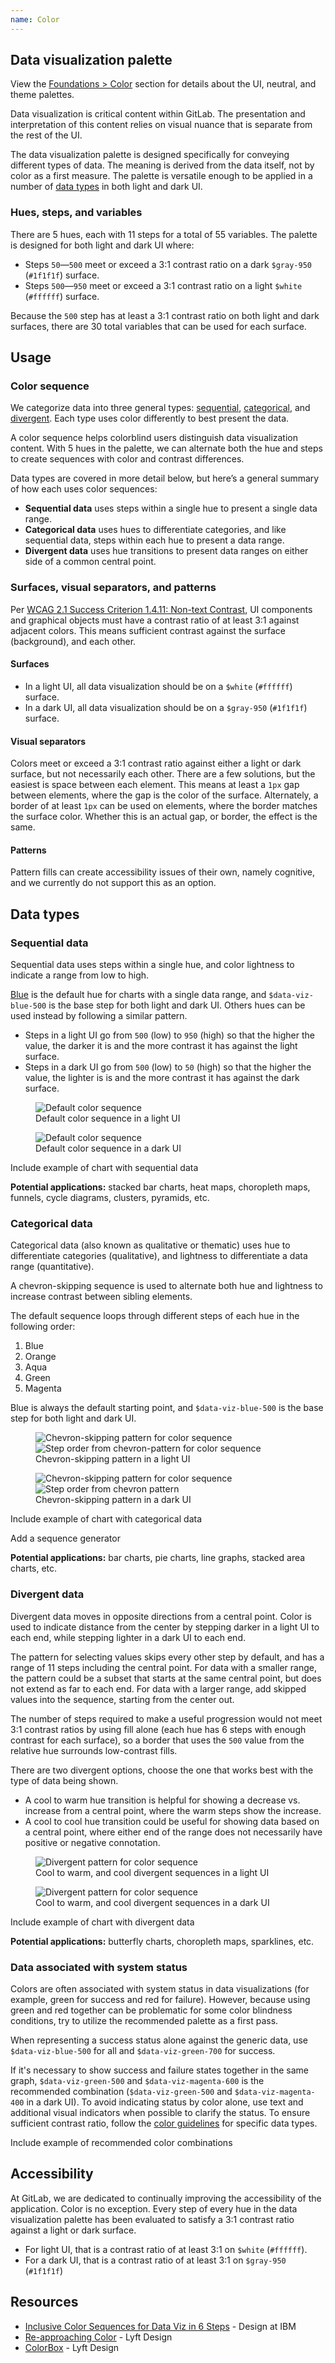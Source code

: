 ```yaml
---
name: Color
---
```


## Data visualization palette

<note>View the [Foundations > Color](/product-foundations/colors) section for details about the UI, neutral, and theme palettes.</note>

Data visualization is critical content within GitLab. The presentation and interpretation of this content relies on visual nuance that is separate from the rest of the UI.

The data visualization palette is designed specifically for conveying different types of data. The meaning is derived from the data itself, not by color as a first measure. The palette is versatile enough to be applied in a number of [data types](#data-types) in both light and dark UI.

### Hues, steps, and variables

There are 5 hues, each with 11 steps for a total of 55 variables. The palette is designed for both light and dark UI where:

* Steps `50`—`500` meet or exceed a 3:1 contrast ratio on a dark `$gray-950` (`#1f1f1f`) surface.
* Steps `500`—`950` meet or exceed a 3:1 contrast ratio on a light `$white` (`#ffffff`) surface.

Because the `500` step has at least a 3:1 contrast ratio on both light and dark surfaces, there are 30 total variables that can be used for each surface.

<div class="color-palette row gl-mb-9">
  <color-palette
    class="data-vis-blue col col-50"
    name="Blue"
    :shades="[
      {
        name: 'data-viz-blue-50',
        code: '#e9ebff',
      },
      {
        name: 'data-viz-blue-100',
        code: '#d4dcfa',
      },
      {
        name: 'data-viz-blue-200',
        code: '#b7c6ff',
      },
      {
        name: 'data-viz-blue-300',
        code: '#97acff',
      },
      {
        name: 'data-viz-blue-400',
        code: '#748eff',
      },
      {
        name: 'data-viz-blue-500',
        code: '#5772ff',
        classes: ['f-inverted']
      },
      {
        name: 'data-viz-blue-600',
        code: '#445cf2',
        classes: ['f-inverted']
      },
      {
        name: 'data-viz-blue-700',
        code: '#3547de',
        classes: ['f-inverted']
      },
      {
        name: 'data-viz-blue-800',
        code: '#232fcf',
        classes: ['f-inverted']
      },
      {
        name: 'data-viz-blue-900',
        code: '#1e23a8',
        classes: ['f-inverted']
      },
      {
        name: 'data-viz-blue-950',
        code: '#11118a',
        classes: ['f-inverted']
      },
    ]"></color-palette>

  <color-palette
    class="data-vis-orange col col-50"
    name="Orange"
    :shades="[
      {
        name: 'data-viz-orange-50',
        code: '#fae8d1',
      },
      {
        name: 'data-viz-orange-100',
        code: '#f7d8b5',
      },
      {
        name: 'data-viz-orange-200',
        code: '#f3c291',
      },
      {
        name: 'data-viz-orange-300',
        code: '#eb9a5c',
      },
      {
        name: 'data-viz-orange-400',
        code: '#e17223',
      },
      {
        name: 'data-viz-orange-500',
        code: '#d14e00',
        classes: ['f-inverted']
      },
      {
        name: 'data-viz-orange-600',
        code: '#b24800',
        classes: ['f-inverted']
      },
      {
        name: 'data-viz-orange-700',
        code: '#944100',
        classes: ['f-inverted']
      },
      {
        name: 'data-viz-orange-800',
        code: '#6f3500',
        classes: ['f-inverted']
      },
      {
        name: 'data-viz-orange-900',
        code: '#5c2b00',
        classes: ['f-inverted']
      },
      {
        name: 'data-viz-orange-950',
        code: '#421e00',
        classes: ['f-inverted']
      },
    ]"></color-palette>
  
  <color-palette
    class="data-vis-aqua col col-50"
    name="Aqua"
    :shades="[
      {
        name: 'data-viz-aqua-50',
        code: '#b8fff2',
      },
      {
        name: 'data-viz-aqua-100',
        code: '#93fae7',
      },
      {
        name: 'data-viz-aqua-200',
        code: '#5eebdf',
      },
      {
        name: 'data-viz-aqua-300',
        code: '#25d2d2',
      },
      {
        name: 'data-viz-aqua-400',
        code: '#0bb6c6',
      },
      {
        name: 'data-viz-aqua-500',
        code: '#0094b6',
        classes: ['f-inverted']
      },
      {
        name: 'data-viz-aqua-600',
        code: '#0080a1',
        classes: ['f-inverted']
      },
      {
        name: 'data-viz-aqua-700',
        code: '#006887',
        classes: ['f-inverted']
      },
      {
        name: 'data-viz-aqua-800',
        code: '#004d67',
        classes: ['f-inverted']
      },
      {
        name: 'data-viz-aqua-900',
        code: '#003f57',
        classes: ['f-inverted']
      },
      {
        name: 'data-viz-aqua-950',
        code: '#00293d',
        classes: ['f-inverted']
      },
    ]"></color-palette>

  <color-palette
    class="data-vis-green col col-50"
    name="Green"
    :shades="[
      {
        name: 'data-viz-green-50',
        code: '#ddfab7',
      },
      {
        name: 'data-viz-green-100',
        code: '#c9f097',
      },
      {
        name: 'data-viz-green-200',
        code: '#b0de73',
      },
      {
        name: 'data-viz-green-300',
        code: '#94c25e',
      },
      {
        name: 'data-viz-green-400',
        code: '#83ab4a',
      },
      {
        name: 'data-viz-green-500',
        code: '#608b2f',
        classes: ['f-inverted']
      },
      {
        name: 'data-viz-green-600',
        code: '#487900',
        classes: ['f-inverted']
      },
      {
        name: 'data-viz-green-700',
        code: '#366800',
        classes: ['f-inverted']
      },
      {
        name: 'data-viz-green-800',
        code: '#275600',
        classes: ['f-inverted']
      },
      {
        name: 'data-viz-green-900',
        code: '#1a4500',
        classes: ['f-inverted']
      },
      {
        name: 'data-viz-green-950',
        code: '#0f3300',
        classes: ['f-inverted']
      },
    ]"></color-palette>

  <color-palette
    class="data-vis-magenta col col-50"
    name="Magenta"
    :shades="[
      {
        name: 'data-viz-magenta-50',
        code: '#ffe3eb',
      },
      {
        name: 'data-viz-magenta-100',
        code: '#ffc9d9',
      },
      {
        name: 'data-viz-magenta-200',
        code: '#fcacc5',
      },
      {
        name: 'data-viz-magenta-300',
        code: '#ff85af',
      },
      {
        name: 'data-viz-magenta-400',
        code: '#f2639a',
      },
      {
        name: 'data-viz-magenta-500',
        code: '#d84280',
        classes: ['f-inverted']
      },
      {
        name: 'data-viz-magenta-600',
        code: '#c52c6b',
        classes: ['f-inverted']
      },
      {
        name: 'data-viz-magenta-700',
        code: '#b31756',
        classes: ['f-inverted']
      },
      {
        name: 'data-viz-magenta-800',
        code: '#950943',
        classes: ['f-inverted']
      },
      {
        name: 'data-viz-magenta-900',
        code: '#7a0033',
        classes: ['f-inverted']
      },
      {
        name: 'data-viz-magenta-950',
        code: '#570028',
        classes: ['f-inverted']
      },
    ]"></color-palette>

  </div>
</div>

## Usage

### Color sequence

We categorize data into three general types: [sequential](#sequential-data), [categorical](#categorical-data), and [divergent](#divergent-data). Each type uses color differently to best present the data.

A color sequence helps colorblind users distinguish data visualization content. With 5 hues in the palette, we can alternate both the hue and steps to create sequences with color and contrast differences.

Data types are covered in more detail below, but here’s a general summary of how each uses color sequences:

* **Sequential data** uses steps within a single hue to present a single data range.
* **Categorical data** uses hues to differentiate categories, and like sequential data, steps within each hue to present a data range.
* **Divergent data** uses hue transitions to present data ranges on either side of a common central point.

### Surfaces, visual separators, and patterns

Per [WCAG 2.1 Success Criterion 1.4.11: Non-text Contrast](https://www.w3.org/WAI/WCAG21/Understanding/non-text-contrast.html), UI components and graphical objects must have a contrast ratio of at least 3:1 against adjacent colors. This means sufficient contrast against the surface (background), and each other.

#### Surfaces

* In a light UI, all data visualization should be on a `$white` (`#ffffff`) surface.
* In a dark UI, all data visualization should be on a `$gray-950` (`#1f1f1f`) surface.

#### Visual separators

Colors meet or exceed a 3:1 contrast ratio against either a light or dark surface, but not necessarily each other. There are a few solutions, but the easiest is space between each element. This means at least a `1px` gap between elements, where the gap is the color of the surface. Alternately, a border of at least `1px` can be used on elements, where the border matches the surface color. Whether this is an actual gap, or border, the effect is the same.

#### Patterns

Pattern fills can create accessibility issues of their own, namely cognitive, and we currently do not support this as an option.

## Data types

### Sequential data

Sequential data uses steps within a single hue, and color lightness to indicate a range from low to high.

[Blue](#set-blue) is the default hue for charts with a single data range, and `$data-viz-blue-500` is the base step for both light and dark UI. Others hues can be used instead by following a similar pattern.

* Steps in a light UI go from `500` (low) to `950` (high) so that the higher the value, the darker it is and the more contrast it has against the light surface.
* Steps in a dark UI go from `500` (low) to `50` (high) so that the higher the value, the lighter is is and the more contrast it has against the dark surface.

<figure class="figure" role="figure" aria-label="Default color sequence in a light UI">
  <img src="/img/dv-sequential-blue-light-ui.svg" alt="Default color sequence" role="img" />
  <figcaption class="figure-caption">Default color sequence in a light UI</figcaption>
</figure>

<figure class="figure figure--dark" role="figure" aria-label="Default color sequence in a dark UI">
  <img src="/img/dv-sequential-blue-dark-ui.svg" alt="Default color sequence" role="img" />
  <figcaption class="figure-caption">Default color sequence in a dark UI</figcaption>
</figure>

<todo>Include example of chart with sequential data</todo>

**Potential applications:** stacked bar charts, heat maps, choropleth maps, funnels, cycle diagrams, clusters, pyramids, etc.

### Categorical data

Categorical data (also known as qualitative or thematic) uses hue to differentiate categories (qualitative), and lightness to differentiate a data range (quantitative).

A chevron-skipping sequence is used to alternate both hue and lightness to increase contrast between sibling elements.

The default sequence loops through different steps of each hue in the following order:

1. Blue
1. Orange
1. Aqua
1. Green
1. Magenta

Blue is always the default starting point, and `$data-viz-blue-500` is the base step for both light and dark UI.

<figure class="figure" role="figure" aria-label="Chevron-skipping pattern in a light UI">
  <img class="gl-mb-6" src="/img/dv-chevron-light-ui.svg" alt="Chevron-skipping pattern for color sequence" role="img" />
  <img class="gl-mb-5" src="/img/dv-chips-light-ui.svg" alt="Step order from chevron-pattern for color sequence" role="img" />
  <figcaption class="figure-caption">Chevron-skipping pattern in a light UI</figcaption>
</figure>

<figure class="figure figure--dark" role="figure" aria-label="Chevron-skipping pattern in a dark UI">
  <img class="gl-mb-6" src="/img/dv-chevron-dark-ui.svg" alt="Chevron-skipping pattern for color sequence" role="img" />
  <img class="gl-mb-5" src="/img/dv-chips-dark-ui.svg" alt="Step order from chevron pattern" role="img" />
  <figcaption class="figure-caption">Chevron-skipping pattern in a dark UI</figcaption>
</figure>

<todo>Include example of chart with categorical data</todo>

<todo>Add a sequence generator</todo>

**Potential applications:** bar charts, pie charts, line graphs, stacked area charts, etc.

### Divergent data

Divergent data moves in opposite directions from a central point. Color is used to indicate distance from the center by stepping darker in a light UI to each end, while stepping lighter in a dark UI to each end.

The pattern for selecting values skips every other step by default, and has a range of 11 steps including the central point. For data with a smaller range, the pattern could be a subset that starts at the same central point, but does not extend as far to each end. For data with a larger range, add skipped values into the sequence, starting from the center out.

The number of steps required to make a useful progression would not meet 3:1 contrast ratios by using fill alone (each hue has 6 steps with enough contrast for each surface), so a border that uses the `500` value from the relative hue surrounds low-contrast fills.

There are two divergent options, choose the one that works best with the type of data being shown.

* A cool to warm hue transition is helpful for showing a decrease vs. increase from a central point, where the warm steps show the increase.
* A cool to cool hue transition could be useful for showing data based on a central point, where either end of the range does not necessarily have positive or negative connotation.

<figure class="figure" role="figure" aria-label="Cool to warm, and cool divergent sequences in a light UI">
  <img class="gl-mb-6" src="/img/dv-divergent-light-ui.svg" alt="Divergent pattern for color sequence" role="img" />
  <figcaption class="figure-caption">Cool to warm, and cool divergent sequences in a light UI</figcaption>
</figure>

<figure class="figure figure--dark" role="figure" aria-label="Cool to warm, and cool divergent sequences in a dark UI">
  <img class="gl-mb-6" src="/img/dv-divergent-dark-ui.svg" alt="Divergent pattern for color sequence" role="img" />
  <figcaption class="figure-caption">Cool to warm, and cool divergent sequences in a dark UI</figcaption>
</figure>

<todo>Include example of chart with divergent data</todo>

**Potential applications:** butterfly charts, choropleth maps, sparklines, etc.

### Data associated with system status

Colors are often associated with system status in data visualizations (for example, green for success and red for failure). However, because using green and red together can be problematic for some color blindness conditions, try to utilize the recommended palette as a first pass.

When representing a success status alone against the generic data, use `$data-viz-blue-500` for all and `$data-viz-green-700` for success.

If it's necessary to show success and failure states together in the same graph, `$data-viz-green-500` and `$data-viz-magenta-600` is the recommended combination (`$data-viz-green-500` and `$data-viz-magenta-400` in a dark UI). To avoid indicating status by color alone, use text and additional visual indicators when possible to clarify the status. To ensure sufficient contrast ratio, follow the [color guidelines](#usage) for specific data types. 

<todo>Include example of recommended color combinations</todo>

## Accessibility

At GitLab, we are dedicated to continually improving the accessibility of the application. Color is no exception. Every step of every hue in the data visualization palette has been evaluated to satisfy a 3:1 contrast ratio against a light or dark surface.

* For light UI, that is a contrast ratio of at least 3:1 on `$white` (`#ffffff`).
* For a dark UI, that is a contrast ratio of at least 3:1 on `$gray-950` (`#1f1f1f`)

## Resources

* [Inclusive Color Sequences for Data Viz in 6 Steps](https://medium.com/design-ibm/inclusive-color-sequences-for-data-viz-in-6-steps-712869b910c2) - Design at IBM
* [Re-approaching Color](https://design.lyft.com/re-approaching-color-9e604ba22c88) - Lyft Design
* [ColorBox](https://www.colorbox.io/) - Lyft Design

